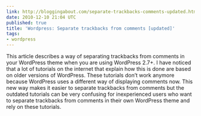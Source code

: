 ```yaml
---
link: http://bloggingabout.com/separate-trackbacks-comments-updated.html
date: 2010-12-10 21:04 UTC
published: true
title: 'Wordpress: Separate trackbacks from comments [updated]'
tags:
- wordpress
---
```


This article describes a way of separating trackbacks from comments in your WordPress theme when you are using WordPress 2.7+. I have noticed that a lot of tutorials on the internet that explain how this is done are based on older versions of WordPress. These tutorials don’t work anymore because WordPress uses a different way of displaying comments now. This new way makes it easier to separate trackbacks from comments but the outdated tutorials can be very confusing for inexperienced users who want to separate trackbacks from comments in their own WordPress theme and rely on these tutorials.
